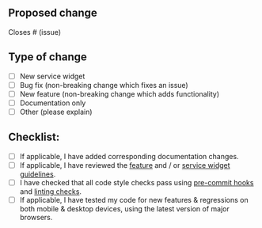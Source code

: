 ## Proposed change

<!--
Please include a summary of the change. Screenshots and/or videos can also be helpful if appropriate.

*** Please see the development guidelines for new widgets: https://gethomepage.dev/latest/more/development/#service-widget-guidelines
*** If you do not follow these guidelines your PR will likely be closed without review.

New service widgets should include example(s) of relevant API output as well as updates to the docs for the new widget.
-->

Closes # (issue)

## Type of change

<!--
What type of change does your PR introduce to Homepage?
-->

- [ ] New service widget
- [ ] Bug fix (non-breaking change which fixes an issue)
- [ ] New feature (non-breaking change which adds functionality)
- [ ] Documentation only
- [ ] Other (please explain)

## Checklist:

- [ ] If applicable, I have added corresponding documentation changes.
- [ ] If applicable, I have reviewed the [feature](https://gethomepage.dev/latest/more/development/#new-feature-guidelines) and / or [service widget guidelines](https://gethomepage.dev/latest/more/development/#service-widget-guidelines).
- [ ] I have checked that all code style checks pass using [pre-commit hooks](https://gethomepage.dev/latest/more/development/#code-formatting-with-pre-commit-hooks) and [linting checks](https://gethomepage.dev/latest/more/development/#code-linting).
- [ ] If applicable, I have tested my code for new features & regressions on both mobile & desktop devices, using the latest version of major browsers.
